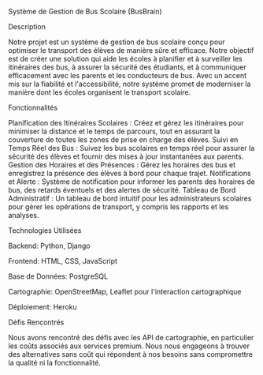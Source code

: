 Système de Gestion de Bus Scolaire (BusBrain)

Description

Notre projet est un système de gestion de bus scolaire conçu pour optimiser le transport des élèves de manière sûre et efficace. Notre objectif est de créer une solution qui aide les écoles à planifier et à surveiller les itinéraires des bus, à assurer la sécurité des étudiants, et à communiquer efficacement avec les parents et les conducteurs de bus. Avec un accent mis sur la fiabilité et l'accessibilité, notre système promet de moderniser la manière dont les écoles organisent le transport scolaire.

Fonctionnalités

Planification des Itinéraires Scolaires : Créez et gérez les itinéraires pour minimiser la distance et le temps de parcours, tout en assurant la couverture de toutes les zones de prise en charge des élèves.
Suivi en Temps Réel des Bus : Suivez les bus scolaires en temps réel pour assurer la sécurité des élèves et fournir des mises à jour instantanées aux parents.
Gestion des Horaires et des Présences : Gérez les horaires des bus et enregistrez la présence des élèves à bord pour chaque trajet.
Notifications et Alerte : Système de notification pour informer les parents des horaires de bus, des retards éventuels et des alertes de sécurité.
Tableau de Bord Administratif : Un tableau de bord intuitif pour les administrateurs scolaires pour gérer les opérations de transport, y compris les rapports et les analyses.

Technologies Utilisées

Backend: Python, Django 

Frontend: HTML, CSS, JavaScript

Base de Données: PostgreSQL

Cartographie: OpenStreetMap, Leaflet pour l'interaction cartographique

Déploiement: Heroku

Défis Rencontrés

Nous avons rencontré des défis avec les API de cartographie, en particulier les coûts associés aux services premium. Nous nous engageons à trouver des alternatives sans coût qui répondent à nos besoins sans compromettre la qualité ni la fonctionnalité.
